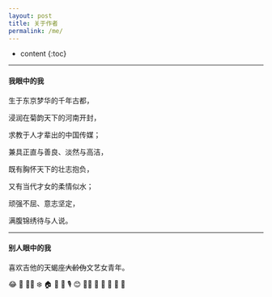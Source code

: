 ```yaml
---
layout: post
title: 关于作者
permalink: /me/
---
```


* content
{:toc}


-----------------------------------------------------------------
#### 我眼中的我

生于东京梦华的千年古都，

浸润在菊韵天下的河南开封，

求教于人才辈出的中国传媒；

兼具正直与善良、淡然与高洁，

既有胸怀天下的壮志抱负，

又有当代才女的柔情似水；

顽强不屈、意志坚定，

满腹锦绣待与人说。

-----------------------------------------------------------------
#### 别人眼中的我

喜欢吉他的天蝎座~~大龄伪~~文艺女青年。

😂 🐶 🤦‍♀️ ❄️ 🏠 🦆 💃 🎙️ 😊 🏃‍♀️ 💪 🍚 🍗 🍎 🥝



